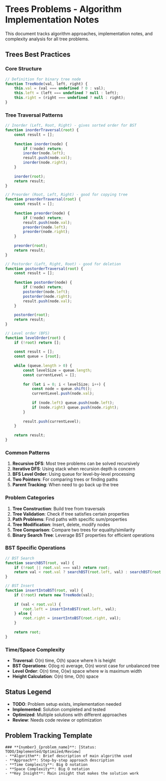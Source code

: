 # Trees Problems - Algorithm Implementation Notes

This document tracks algorithm approaches, implementation notes, and complexity analysis for all tree problems.

## Trees Best Practices

### Core Structure
```javascript
// Definition for binary tree node
function TreeNode(val, left, right) {
    this.val = (val === undefined ? 0 : val);
    this.left = (left === undefined ? null : left);
    this.right = (right === undefined ? null : right);
}
```

### Tree Traversal Patterns
```javascript
// Inorder (Left, Root, Right) - gives sorted order for BST
function inorderTraversal(root) {
    const result = [];
    
    function inorder(node) {
        if (!node) return;
        inorder(node.left);
        result.push(node.val);
        inorder(node.right);
    }
    
    inorder(root);
    return result;
}

// Preorder (Root, Left, Right) - good for copying tree
function preorderTraversal(root) {
    const result = [];
    
    function preorder(node) {
        if (!node) return;
        result.push(node.val);
        preorder(node.left);
        preorder(node.right);
    }
    
    preorder(root);
    return result;
}

// Postorder (Left, Right, Root) - good for deletion
function postorderTraversal(root) {
    const result = [];
    
    function postorder(node) {
        if (!node) return;
        postorder(node.left);
        postorder(node.right);
        result.push(node.val);
    }
    
    postorder(root);
    return result;
}

// Level order (BFS)
function levelOrder(root) {
    if (!root) return [];
    
    const result = [];
    const queue = [root];
    
    while (queue.length > 0) {
        const levelSize = queue.length;
        const currentLevel = [];
        
        for (let i = 0; i < levelSize; i++) {
            const node = queue.shift();
            currentLevel.push(node.val);
            
            if (node.left) queue.push(node.left);
            if (node.right) queue.push(node.right);
        }
        
        result.push(currentLevel);
    }
    
    return result;
}
```

### Common Patterns
1. **Recursive DFS**: Most tree problems can be solved recursively
2. **Iterative DFS**: Using stack when recursion depth is concern
3. **BFS Level Order**: Using queue for level-by-level processing
4. **Two Pointers**: For comparing trees or finding paths
5. **Parent Tracking**: When need to go back up the tree

### Problem Categories
1. **Tree Construction**: Build tree from traversals
2. **Tree Validation**: Check if tree satisfies certain properties
3. **Path Problems**: Find paths with specific sum/properties
4. **Tree Modification**: Insert, delete, modify nodes
5. **Tree Comparison**: Compare two trees for equality/similarity
6. **Binary Search Tree**: Leverage BST properties for efficient operations

### BST Specific Operations
```javascript
// BST Search
function searchBST(root, val) {
    if (!root || root.val === val) return root;
    return val < root.val ? searchBST(root.left, val) : searchBST(root.right, val);
}

// BST Insert
function insertIntoBST(root, val) {
    if (!root) return new TreeNode(val);
    
    if (val < root.val) {
        root.left = insertIntoBST(root.left, val);
    } else {
        root.right = insertIntoBST(root.right, val);
    }
    
    return root;
}
```

### Time/Space Complexity
- **Traversal**: O(n) time, O(h) space where h is height
- **BST Operations**: O(log n) average, O(n) worst case for unbalanced tree
- **Level Order**: O(n) time, O(w) space where w is maximum width
- **Height Calculation**: O(n) time, O(h) space

## Status Legend
- **TODO**: Problem setup exists, implementation needed
- **Implemented**: Solution completed and tested
- **Optimized**: Multiple solutions with different approaches
- **Review**: Needs code review or optimization

## Problem Tracking Template
```
### **{number}_{problem_name}**: [Status: TODO/Implemented/Optimized/Review]
- **Algorithm**: Brief description of main algorithm used
- **Approach**: Step-by-step approach description
- **Time Complexity**: Big O notation
- **Space Complexity**: Big O notation
- **Key Insight**: Main insight that makes the solution work
```